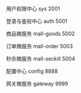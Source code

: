 
用户权限中心 sys 2001

登录与鉴权中心 auth 5001

商品微服务 mall-goods 5002

订单微服务 mall-order 5003

秒杀微服务 mall-seckill 5004

配置中心 config 8888

网关微服务 gateway 9999